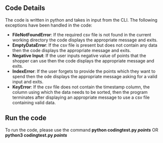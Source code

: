 ## Code Details
The code is written in python and takes in input from the CLI. The following exceptions have been handled in the code:
* **FileNotFoundError**: If the required csv file is not found in the current working directory the code displays the appropriate message and exits.
* **EmptyDataError**: If the csv file is present but does not contain any data then the code displays the appropriate message and exits.
* **Negative Input**: If the user inputs negative value of points that the shopper can use then the code displays the appropriate message and exits.
* **IndexError**: If the user forgets to provide the points which they want to spend then the ode displays the appropriate message asking for a valid input and exits.
* **KeyError**: If the csv file does not contain the timestamp column, the column using which the data needs to be sorted, then the program terminates after displaying an appropriate message to use a csv file containing valid data.
 
## Run the code
To run the code, please use the command **python codingtest.py <em>points</em>** OR **python3 codingtest.py <em>points</em>**


